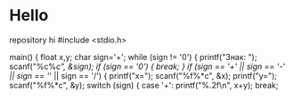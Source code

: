 # Hello
repository
hi
#include <stdio.h>
 
main() {
   float x,y;
   char sign='+';
   while (sign != '0') {
      printf("Знак: ");
      scanf("%c%*c", &sign);
      if (sign == '0') { break; }
      if (sign == '+' || sign == '-' || sign == '*' || sign == '/') {
         printf("x=");
         scanf("%f%*c", &x);
         printf("y=");
         scanf("%f%*c", &y);
         switch (sign) {
            case '+':
               printf("%.2f\n", x+y);
               break;
